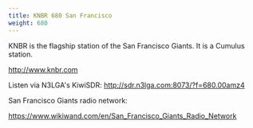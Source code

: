 ```yaml
---
title: KNBR 680 San Francisco
weight: 680
---
```

KNBR is the flagship station of the San Francisco Giants.
It is a Cumulus station.

http://www.knbr.com

Listen via N3LGA's KiwiSDR: http://sdr.n3lga.com:8073/?f=680.00amz4

San Francisco Giants radio network:

https://www.wikiwand.com/en/San_Francisco_Giants_Radio_Network
